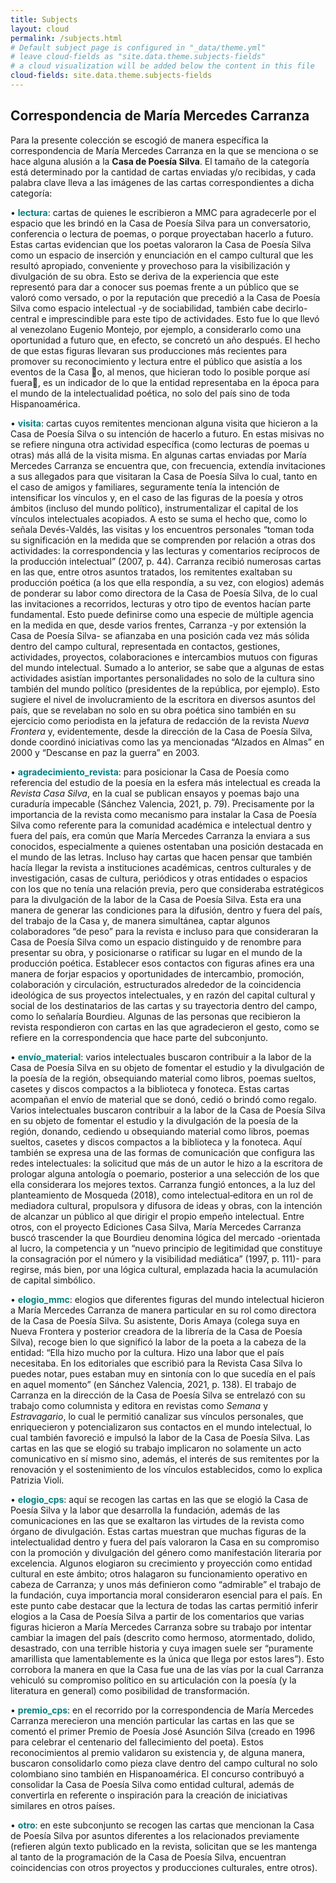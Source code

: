 ```yaml
---
title: Subjects
layout: cloud
permalink: /subjects.html
# Default subject page is configured in "_data/theme.yml"
# leave cloud-fields as "site.data.theme.subjects-fields"
# a cloud visualization will be added below the content in this file
cloud-fields: site.data.theme.subjects-fields
---
```


## Correspondencia de María Mercedes Carranza

Para la presente colección se escogió de manera específica la correspondencia de María Mercedes Carranza en la que se menciona o se hace alguna alusión a la <b>Casa de Poesía Silva</b>. El tamaño de la categoría está determinado por la cantidad de cartas enviadas y/o recibidas, y cada palabra clave lleva a las imágenes de las cartas correspondientes a dicha categoría:

&#x2022; <b style='color:Teal;'>lectura</b>: cartas de quienes le escribieron a MMC para agradecerle por el espacio que les brindó en la Casa de Poesía Silva para un conversatorio, conferencia o lectura de poemas, o porque proyectaban hacerlo a futuro. Estas cartas evidencian que los poetas valoraron la Casa de Poesía Silva como un espacio de inserción y enunciación en el campo cultural que les resultó apropiado, conveniente y provechoso para la visibilización y divulgación de su obra. Esto se deriva de la experiencia que este representó para dar a conocer sus poemas frente a un público que se valoró como versado, o por la reputación que precedió a la Casa de Poesía Silva como espacio intelectual -y de sociabilidad, también cabe decirlo- central e imprescindible para este tipo de actividades. Esto fue lo que llevó al venezolano Eugenio Montejo, por ejemplo, a considerarlo como una oportunidad a futuro que, en efecto, se concretó un año después. El hecho de que estas figuras llevaran sus producciones más recientes para promover su reconocimiento y lectura entre el público que asistía a los eventos de la Casa o, al menos, que hicieran todo lo posible porque así fuera, es un indicador de lo que la entidad representaba en la época para el mundo de la intelectualidad poética, no solo del país sino de toda Hispanoamérica. 

&#x2022; <b style='color:Teal;'>visita</b>: cartas cuyos remitentes mencionan alguna visita que hicieron a la Casa de Poesía Silva o su intención de hacerlo a futuro. En estas misivas no se refiere ninguna otra actividad específica (como lecturas de poemas u otras) más allá de la visita misma. En algunas cartas enviadas por María Mercedes Carranza se encuentra que, con frecuencia, extendía invitaciones a sus allegados para que visitaran la Casa de Poesía Silva lo cual, tanto en el caso de amigos y familiares, seguramente tenía la intención de intensificar los vínculos y, en el caso de las figuras de la poesía y otros ámbitos (incluso del mundo político), instrumentalizar el capital de los vínculos intelectuales acopiados. A esto se suma el hecho que, como lo señala Devés-Valdés, las visitas y los encuentros personales “toman toda su significación en la medida que se comprenden por relación a otras dos actividades: la correspondencia y las lecturas y comentarios recíprocos de la producción intelectual” (2007, p. 44). Carranza recibió numerosas cartas en las que, entre otros asuntos tratados, los remitentes exaltaban su producción poética (a los que ella respondía, a su vez, con elogios) además de ponderar su labor como directora de la Casa de Poesía Silva, de lo cual las invitaciones a recorridos, lecturas y otro tipo de eventos hacían parte fundamental. Esto puede definirse como una especie de múltiple agencia en la medida en que, desde varios frentes, Carranza -y por extensión la Casa de Poesía Silva- se afianzaba en una posición cada vez más sólida dentro del campo cultural, representada en contactos, gestiones, actividades, proyectos, colaboraciones e intercambios mutuos con figuras del mundo intelectual. Sumado a lo anterior, se sabe que a algunas de estas actividades asistían importantes personalidades no solo de la cultura sino también del mundo político (presidentes de la república, por ejemplo). Esto sugiere el nivel de involucramiento de la escritora en diversos asuntos del país, que se revelaban no solo en su obra poética sino también en su ejercicio como periodista en la jefatura de redacción de la revista <i>Nueva Frontera</i> y, evidentemente, desde la dirección de la Casa de Poesía Silva, donde coordinó iniciativas como las ya mencionadas “Alzados en Almas” en 2000 y “Descanse en paz la guerra” en 2003.

&#x2022; <b style='color:Teal;'>agradecimiento_revista</b>: para posicionar la Casa de Poesía como referencia del estudio de la poesía en la esfera más intelectual es creada la <i>Revista Casa Silva</i>, en la cual se publican ensayos y poemas bajo una curaduría impecable (Sánchez Valencia, 2021, p. 79). Precisamente por la importancia de la revista como mecanismo para instalar la Casa de Poesía Silva como referente para la comunidad académica e intelectual dentro y fuera del país, era común que María Mercedes Carranza la enviara a sus conocidos, especialmente a quienes ostentaban una posición destacada en el mundo de las letras. Incluso hay cartas que hacen pensar que también hacía llegar la revista a instituciones académicas, centros culturales y de investigación, casas de cultura, periódicos y otras entidades o espacios con los que no tenía una relación previa, pero que consideraba estratégicos para la divulgación de la labor de la Casa de Poesía Silva. Esta era una manera de generar las condiciones para la difusión, dentro y fuera del país, del trabajo de la Casa y, de manera simultánea, captar algunos colaboradores “de peso” para la revista e incluso para que consideraran la Casa de Poesía Silva como un espacio distinguido y de renombre para presentar su obra, y posicionarse o ratificar su lugar en el mundo de la producción poética. Establecer esos contactos con figuras afines era una manera de forjar espacios y oportunidades de intercambio, promoción, colaboración y circulación, estructurados alrededor de la coincidencia ideológica de sus proyectos intelectuales, y en razón del capital cultural y social de los destinatarios de las cartas y su trayectoria dentro del campo, como lo señalaría Bourdieu. Algunas de las personas que recibieron la revista respondieron con cartas en las que agradecieron el gesto, como se refiere en la correspondencia que hace parte del subconjunto.

&#x2022; <b style='color:Teal;'>envío_material</b>: varios intelectuales buscaron contribuir a la labor de la Casa de Poesía Silva en su objeto de fomentar el estudio y la divulgación de la poesía de la región, obsequiando material como libros, poemas sueltos, casetes y discos compactos a la biblioteca y fonoteca. Estas cartas acompañan el envío de material que se donó, cedió o brindó como regalo. Varios intelectuales buscaron contribuir a la labor de la Casa de Poesía Silva en su objeto de fomentar el estudio y la divulgación de la poesía de la región, donando, cediendo u obsequiando material como libros, poemas sueltos, casetes y discos compactos a la biblioteca y la fonoteca. Aquí también se expresa una de las formas de comunicación que configura las redes intelectuales: la solicitud que más de un autor le hizo a la escritora de prologar alguna antología o poemario, posterior a una selección de los que ella considerara los mejores textos. Carranza fungió entonces, a la luz del planteamiento de Mosqueda (2018), como intelectual‐editora en un rol de mediadora cultural, propulsora y difusora de ideas y obras, con la intención de alcanzar un público al que dirigir el propio empeño intelectual. Entre otros, con el proyecto Ediciones Casa Silva, María Mercedes Carranza buscó trascender la que Bourdieu denomina lógica del mercado -orientada al lucro, la competencia y un “nuevo principio de legitimidad que constituye la consagración por el número y la visibilidad mediática” (1997, p. 111)- para regirse, más bien, por una lógica cultural, emplazada hacia la acumulación de capital simbólico. 

&#x2022; <b style='color:Teal;'>elogio_mmc</b>: elogios que diferentes figuras del mundo intelectual hicieron a María Mercedes Carranza de manera particular en su rol como directora de la Casa de Poesía Silva. Su asistente, Doris Amaya (colega suya en Nueva Frontera y posterior creadora de la librería de la Casa de Poesía Silva), recoge bien lo que significó la labor de la poeta a la cabeza de la entidad: “Ella hizo mucho por la cultura. Hizo una labor que el país necesitaba. En los editoriales que escribió para la Revista Casa Silva lo puedes notar, pues estaban muy en sintonía con lo que sucedía en el país en aquel momento” (en Sánchez Valencia, 2021, p. 138). El trabajo de Carranza en la dirección de la Casa de Poesía Silva se entrelazó con su trabajo como columnista y editora en revistas como <i>Semana</i> y <i>Estravagario</i>, lo cual le permitió canalizar sus vínculos personales, que enriquecieron y potencializaron sus contactos en el mundo intelectual, lo cual también favoreció e impulsó la labor de la Casa de Poesía Silva. Las cartas en las que se elogió su trabajo implicaron no solamente un acto comunicativo en sí mismo sino, además, el interés de sus remitentes por la renovación y el sostenimiento de los vínculos establecidos, como lo explica Patrizia Violi.

&#x2022; <b style='color:Teal;'>elogio_cps</b>: aquí se recogen las cartas en las que se elogió la Casa de Poesía Silva y la labor que desarrolla la fundación, además de las comunicaciones en las que se exaltaron las virtudes de la revista como órgano de divulgación. Estas cartas muestran que muchas figuras de la intelectualidad dentro y fuera del país valoraron la Casa en su compromiso con la promoción y divulgación del género como manifestación literaria por excelencia. Algunos elogiaron su crecimiento y proyección como entidad cultural en este ámbito; otros halagaron su funcionamiento operativo en cabeza de Carranza; y unos más definieron como “admirable” el trabajo de la fundación, cuya importancia moral consideraron esencial para el país. En este punto cabe destacar que la lectura de todas las cartas permitió inferir elogios a la Casa de Poesía Silva a partir de los comentarios que varias figuras hicieron a María Mercedes Carranza sobre su trabajo por intentar cambiar la imagen del país (descrito como hermoso, atormentado, dolido, desastrado, con una terrible historia y cuya imagen suele ser “puramente amarillista que lamentablemente es la única que llega por estos lares”). Esto corrobora la manera en que la Casa fue una de las vías por la cual Carranza vehiculó su compromiso político en su articulación con la poesía (y la literatura en general) como posibilidad de transformación.

&#x2022; <b style='color:Teal;'>premio_cps</b>: en el recorrido por la correspondencia de María Mercedes Carranza merecieron una mención particular las cartas en las que se comentó el primer Premio de Poesía José Asunción Silva (creado en 1996 para celebrar el centenario del fallecimiento del poeta). Estos reconocimientos al premio validaron su existencia y, de alguna manera, buscaron consolidarlo como pieza clave dentro del campo cultural no solo colombiano sino también en Hispanoamérica. El concurso contribuyó a consolidar la Casa de Poesía Silva como entidad cultural, además de convertirla en referente o inspiración para la creación de iniciativas similares en otros países.

&#x2022; <b style='color:Teal;'>otro</b>: en este subconjunto se recogen las cartas que mencionan la Casa de Poesía Silva por asuntos diferentes a los relacionados previamente (refieren algún texto publicado en la revista, solicitan que se les mantenga al tanto de la programación de la Casa de Poesía Silva, encuentran coincidencias con otros proyectos y producciones culturales, entre otros).
